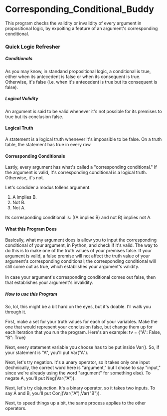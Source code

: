 # Corresponding_Conditional_Buddy
This program checks the validity or invalidity of every argument in propositional logic, by expoiting a feature of an argument's corresponding conditional.
</br>


<h3>Quick Logic Refresher</h3>
<h5>Conditionals</h5>

As you may know, in standand propositional logic, a conditional is true, either when its antecedent is false or when its consequent is true. Otherwise, it's false (i.e. when it's antecedent is true but its consequent is false). 

<h5>Logical Validity</h5>

An argument is said to be valid whenever it's not possible for its premises to true but its conclusion false.

<h4>Logical Truth</h4>

A statement is a logical truth whenever it's impossible to be false. On a truth table, the statement has true in every row. 

<h4>Corresponding Conditionals</h5>

Lastly, every argument has what's called a "corresponding conditional." If the argument is valid, it's corresponding conditional is a logical truth. Otherwise, it's not.

Let's condider a modus tollens argument. 

1. A implies B.
2. Not B.
3. Not A.

Its corresponding conditional is: ((A implies B) and not B) implies not A. 

<h4>What this Program Does</h4>
Basically, what my argument does is allow you to input the corresponding conditional of your argument, in Python, and check if it's valid. The way to do this is to make one of the truth values of your premises false. If your argument is valid, a false premise will not affect the truth value of your argument's corresponding conditional; the corresponding conditional will still come out as true, which establishes your argument's validity.</br>
</br>
In case your argument's corresponding conditional comes out false, then that establishes your argument's invalidity.

<h5>How to use this Program </h5>
So, lol, this might be a bit hard on the eyes, but it's doable. I'll walk you through it. 

First, make a set for your truth values for each of your variables. Make the one that would represent your conclusion false, but change them up for each iteration that you run the program. Here's an example: tv = {"A": False, "B": True}

Next, every statement variable you choose has to be put inside Var(). So, if your statement is "A", you'll put Var("A"). 

Next, let's try negation. It's a unary operator, so it takes only one input (technically, the correct word here is "argument," but I chose to say "input," since we're already using the word "argument" for something else). To negate A, you'll put Neg(Var("A")). 

Next, let's try disjunction. It's a binary operator, so it takes two inputs. To say A and B, you'll put Conj(Var("A"),Var("B")).

Next, to speed things up a bit, the same process applies to the other operators. 






  
